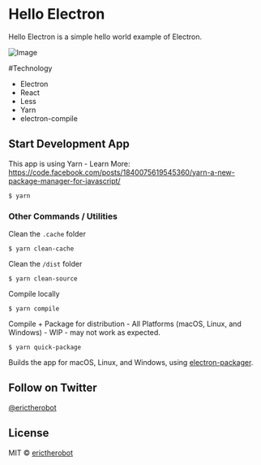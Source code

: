 # Hello Electron
Hello Electron is a simple hello world example of Electron.

![Image](https://dl.dropboxusercontent.com/s/8s1pr8ay8vczzkr/Screenshot%202016-10-11%2015.34.23.png?raw=true)

#Technology
- Electron
- React
- Less
- Yarn
- electron-compile

## Start Development App
This app is using Yarn - Learn More:
 https://code.facebook.com/posts/1840075619545360/yarn-a-new-package-manager-for-javascript/

```
$ yarn
```

### Other Commands / Utilities

Clean the `.cache` folder

```
$ yarn clean-cache
```

Clean the `/dist` folder

```
$ yarn clean-source
```

Compile locally

```
$ yarn compile
```

Compile + Package for distribution - All Platforms (macOS, Linux, and Windows) - WIP - may not work as expected.

```
$ yarn quick-package
```

Builds the app for macOS, Linux, and Windows, using [electron-packager](https://github.com/electron-userland/electron-packager).

## Follow on Twitter

[@erictherobot](https://twitter.com/erictherobot)

## License

MIT © [erictherobot](http://erictherobot.com)
